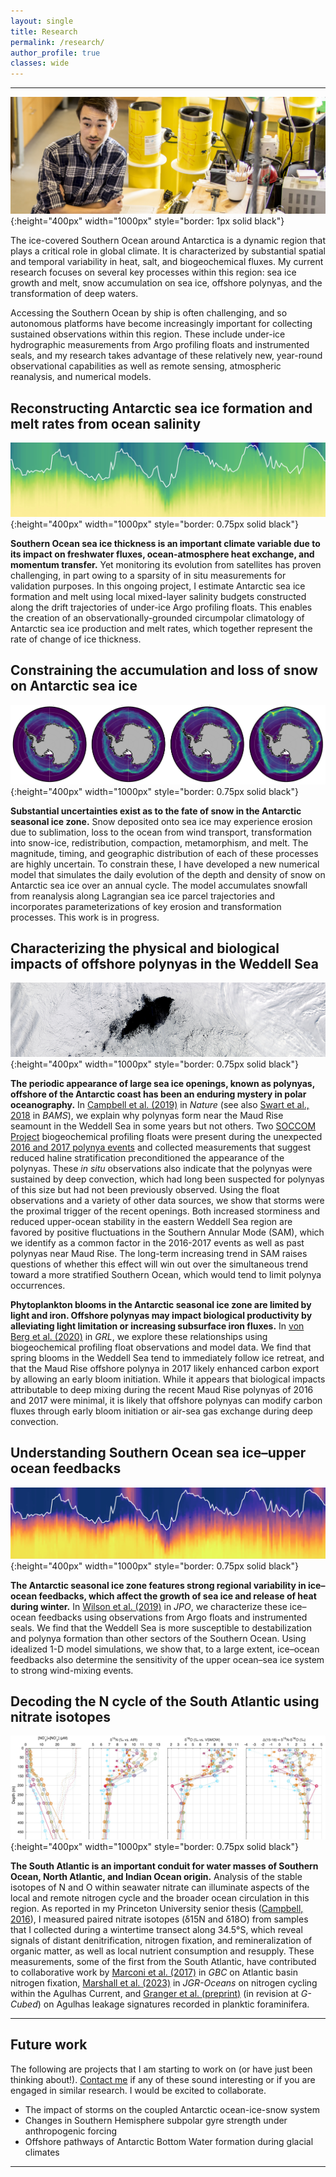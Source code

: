 ```yaml
---
layout: single
title: Research
permalink: /research/
author_profile: true
classes: wide
---
```


---

![Myself in the Riser Argo float lab at University of Washington (credit: Dennis Wise)](/assets/images/Riser_lab.jpg){:height="400px" width="1000px" style="border: 1px solid black"}


The ice-covered Southern Ocean around Antarctica is a dynamic region that plays a critical role in global climate. It is characterized by substantial spatial and temporal variability in heat, salt, and biogeochemical fluxes. My current research focuses on several key processes within this region: sea ice growth and melt, snow accumulation on sea ice, offshore polynyas, and the transformation of deep waters. 

Accessing the Southern Ocean by ship is often challenging, and so autonomous platforms have become increasingly important for collecting sustained observations within this region. These include under-ice hydrographic measurements from Argo profiling floats and instrumented seals, and my research takes advantage of these relatively new, year-round observational capabilities as well as remote sensing, atmospheric reanalysis, and numerical models.


## Reconstructing Antarctic sea ice formation and melt rates from ocean salinity

![Upper-ocean salinity in the seasonal ice zone from an Argo float](/assets/images/float_section_psal_5904183.jpg){:height="400px" width="1000px" style="border: 0.75px solid black"}

**Southern Ocean sea ice thickness is an important climate variable due to its impact on freshwater fluxes, ocean-atmosphere heat exchange, and momentum transfer.** Yet monitoring its evolution from satellites has proven challenging, in part owing to a sparsity of in situ measurements for validation purposes. In this ongoing project, I estimate Antarctic sea ice formation and melt using local mixed-layer salinity budgets constructed along the drift trajectories of under-ice Argo profiling floats. This enables the creation of an observationally-grounded circumpolar climatology of Antarctic sea ice production and melt rates, which together represent the rate of change of ice thickness.


## Constraining the accumulation and loss of snow on Antarctic sea ice

![Maximum potential loss of snow to the ocean through leads](/assets/images/Q_ocean_potential_monthly.jpg){:height="400px" width="1000px" style="border: 0.75px solid black"}

**Substantial uncertainties exist as to the fate of snow in the Antarctic seasonal ice zone.** Snow deposited onto sea ice may experience erosion due to sublimation, loss to the ocean from wind transport, transformation into snow-ice, redistribution, compaction, metamorphism, and melt. The magnitude, timing, and geographic distribution of each of these processes are highly uncertain. To constrain these, I have developed a new numerical model that simulates the daily evolution of the depth and density of snow on Antarctic sea ice over an annual cycle. The model accumulates snowfall from reanalysis along Lagrangian sea ice parcel trajectories and incorporates parameterizations of key erosion and transformation processes. This work is in progress.


## Characterizing the physical and biological impacts of offshore polynyas in the Weddell Sea

![2017 Weddell polynya (credit: NASA Worldview)](/assets/images/2017_polynya.tiff){:height="400px" width="1000px" style="border: 0.75px solid black"}

**The periodic appearance of large sea ice openings, known as polynyas, offshore of the Antarctic coast has been an enduring mystery in polar oceanography.** In [Campbell et al. (2019)](https://www.nature.com/articles/s41586-019-1294-0) in *Nature* (see also [Swart et al., 2018](/publications/) in *BAMS*), we explain why polynyas form near the Maud Rise seamount in the Weddell Sea in some years but not others. Two [SOCCOM Project](https://soccom.princeton.edu) biogeochemical profiling floats were present during the unexpected [2016 and 2017 polynya events](https://earthobservatory.nasa.gov/images/88656/a-polynya-seldom-seen) and collected measurements that suggest reduced haline stratification preconditioned the appearance of the polynyas. These *in situ* observations also indicate that the polynyas were sustained by deep convection, which had long been suspected for polynyas of this size but had not been previously observed. Using the float observations and a variety of other data sources, we show that storms were the proximal trigger of the recent openings. Both increased storminess and reduced upper-ocean stability in the eastern Weddell Sea region are favored by positive fluctuations in the Southern Annular Mode (SAM), which we identify as a common factor in the 2016-2017 events as well as past polynyas near Maud Rise. The long-term increasing trend in SAM raises questions of whether this effect will win out over the simultaneous trend toward a more stratified Southern Ocean, which would tend to limit polynya occurrences.

**Phytoplankton blooms in the Antarctic seasonal ice zone are limited by light and iron. Offshore polynyas may impact biological productivity by alleviating light limitation or increasing subsurface iron fluxes.** In [von Berg et al. (2020)](https://onlinelibrary.wiley.com/doi/abs/10.1029/2020GL087954) in *GRL*, we explore these relationships using biogeochemical profiling float observations and model data. We find that spring blooms in the Weddell Sea tend to immediately follow ice retreat, and that the Maud Rise offshore polynya in 2017 likely enhanced carbon export by allowing an early bloom initiation. While it appears that biological impacts attributable to deep mixing during the recent Maud Rise polynyas of 2016 and 2017 were minimal, it is likely that offshore polynyas can modify carbon fluxes through early bloom initiation or air-sea gas exchange during deep convection.


## Understanding Southern Ocean sea ice&ndash;upper ocean feedbacks

![Upper-ocean temperature in the seasonal ice zone from an Argo float](/assets/images/float_section_temp_5904183.jpg){:height="400px" width="1000px" style="border: 0.75px solid black"}

**The Antarctic seasonal ice zone features strong regional variability in ice&ndash;ocean feedbacks, which affect the growth of sea ice and release of heat during winter.** In [Wilson et al. (2019)](https://journals.ametsoc.org/doi/full/10.1175/JPO-D-18-0184.1) in *JPO*, we characterize these ice&ndash;ocean feedbacks using observations from Argo floats and instrumented seals. We find that the Weddell Sea is more susceptible to destabilization and polynya formation than other sectors of the Southern Ocean. Using idealized 1-D model simulations, we show that, to a large extent, ice&ndash;ocean feedbacks also determine the sensitivity of the upper ocean&ndash;sea ice system to strong wind-mixing events.


## Decoding the N cycle of the South Atlantic using nitrate isotopes

![Depth profiles of nitrate and nitrite, AOU, and N isotopes along the SAMBA line at 34.5&deg;S](/assets/images/SAMBA_line_N_isotopes.jpg){:height="400px" width="1000px" style="border: 0.75px solid black"}

**The South Atlantic is an important conduit for water masses of Southern Ocean, North Atlantic, and Indian Ocean origin.** Analysis of the stable isotopes of N and O within seawater nitrate can illuminate aspects of the local and remote nitrogen cycle and the broader ocean circulation in this region. As reported in my Princeton University senior thesis ([Campbell, 2016](/publications/)), I measured paired nitrate isotopes (&delta;15N and &delta;18O) from samples that I collected during a wintertime transect along 34.5&deg;S, which reveal signals of distant denitrification, nitrogen fixation, and remineralization of organic matter, as well as local nutrient consumption and resupply. These measurements, some of the first from the South Atlantic, have contributed to collaborative work by [Marconi et al. (2017)](https://agupubs.onlinelibrary.wiley.com/doi/full/10.1002/2016GB005613) in *GBC* on Atlantic basin nitrogen fixation, [Marshall et al. (2023)](https://agupubs.onlinelibrary.wiley.com/doi/10.1029/2022JC019413) in *JGR-Oceans* on nitrogen cycling within the Agulhas Current, and [Granger et al. (preprint)](https://doi.org/10.22541/essoar.169832095.50405976/v1) (in revision at *G-Cubed*) on Agulhas leakage signatures recorded in planktic foraminifera.


---

## Future work

The following are projects that I am starting to work on (or have just been thinking about!). [Contact me](mailto:ethancc@uw.edu) if any of these sound interesting or if you are engaged in similar research. I would be excited to collaborate.

* The impact of storms on the coupled Antarctic ocean-ice-snow system
* Changes in Southern Hemisphere subpolar gyre strength under anthropogenic forcing
* Offshore pathways of Antarctic Bottom Water formation during glacial climates


---
<!---
## Collaborations

* Drivers of recent temperature and sea ice variability in the Southern Ocean (led by [Earle Wilson](https://earlew.github.io))
* Effect of Southern Ocean Taylor columns on biological productivity (led by [Channing Prend](https://cprend.github.io))

---
--->
